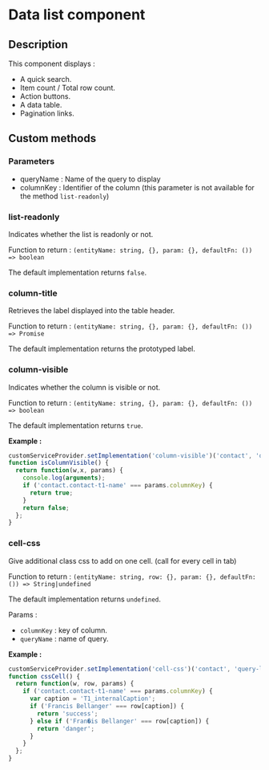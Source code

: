 # Data list component

## Description
This component displays :
* A quick search.
* Item count / Total row count.
* Action buttons.
* A data table.
* Pagination links.

## Custom methods

### Parameters
* queryName : Name of the query to display
* columnKey : Identifier of the column (this parameter is not available for the method `list-readonly`)

### list-readonly 

Indicates whether the list is readonly or not. 

Function to return : `(entityName: string, {}, param: {}, defaultFn: ()) => boolean`

The default implementation returns `false`.

### column-title 

Retrieves the label displayed into the table header. 

Function to return : `(entityName: string, {}, param: {}, defaultFn: ()) => Promise` 

The default implementation returns the prototyped label.

### column-visible 

Indicates whether the column is visible or not.

Function to return : `(entityName: string, {}, param: {}, defaultFn: ()) => boolean`

The default implementation returns `true`.

**Example :** 
```js
customServiceProvider.setImplementation('column-visible')('contact', 'query-list', isColumnVisible, {});
function isColumnVisible() {
  return function(w,x, params) {
    console.log(arguments);
    if ('contact.contact-t1-name' === params.columnKey) {
      return true;
    }
    return false;
  };
}
```


### cell-css

Give additional class css to add on one cell. (call for every cell in tab)

Function to return : `(entityName: string, row: {}, param: {}, defaultFn: ()) => String|undefined`

The default implementation returns `undefined`.

Params : 
- `columnKey` : key of column.
- `queryName` : name of query.

**Example :**
```js
customServiceProvider.setImplementation('cell-css')('contact', 'query-list', cssCell, {});
function cssCell() {
  return function(w, row, params) {
    if ('contact.contact-t1-name' === params.columnKey) {
      var caption = 'T1_internalCaption';
      if ('Francis Bellanger' === row[caption]) {
        return 'success';
      } else if ('Fran�is Bellanger' === row[caption]) {
        return 'danger';
      }
    }
  };
}
```
